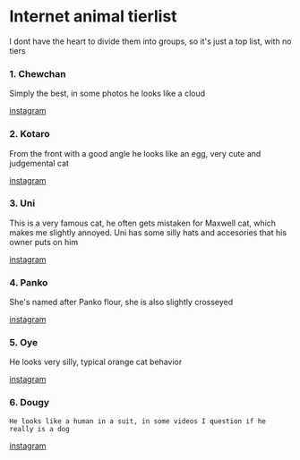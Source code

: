 # Internet animal tierlist

I dont have the heart to divide them into groups, so it's just a top list, with no tiers

### 1. Chewchan

Simply the best, in some photos he looks like a cloud

[instagram](https://www.instagram.com/borotan/)

### 2. Kotaro

From the front with a good angle he looks like an egg,
very cute and judgemental cat

[instagram](https://www.instagram.com/nikoandkota.toro/)

### 3. Uni

This is a very famous cat, he often gets mistaken for Maxwell cat, which makes
me slightly annoyed. Uni has some silly hats and accesories that his owner puts on him

[instagram](https://www.instagram.com/unico_uniuni/)

### 4. Panko

She's named after Panko flour, she is also slightly crosseyed

[instagram](https://www.instagram.com/fatfatpankocat/)

### 5. Oye

He looks very silly, typical orange cat behavior

[instagram](https://www.instagram.com/sansanmaoer/)

### 6. Dougy

```
He looks like a human in a suit, in some videos I question if he really is a dog
```

[instagram](https://www.instagram.com/dougythesheepadoodle/)
